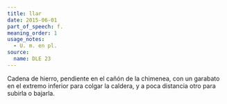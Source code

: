 ```yaml
---
title: llar
date: 2015-06-01
part_of_speech: f.
meaning_order: 1
usage_notes:
  - U. m. en pl.
source:
  name: DLE 23
---
```


Cadena de hierro, pendiente en el cañón de la chimenea, con un garabato en el extremo inferior para colgar la caldera, y a poca distancia otro para subirla o bajarla.
